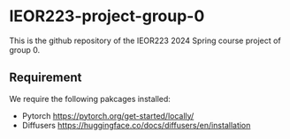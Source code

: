 # IEOR223-project-group-0

This is the github repository of the IEOR223 2024 Spring course project of group 0.

## Requirement

We require the following pakcages installed:

* Pytorch https://pytorch.org/get-started/locally/
* Diffusers https://huggingface.co/docs/diffusers/en/installation 

